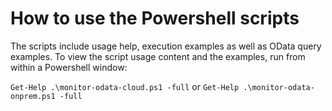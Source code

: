 
# How to use the Powershell scripts 

The scripts include usage help, execution examples as well as OData query examples.
To view the script usage content and the examples, run from within a Powershell window:

`Get-Help .\monitor-odata-cloud.ps1 -full`
or
`Get-Help .\monitor-odata-onprem.ps1 -full`

